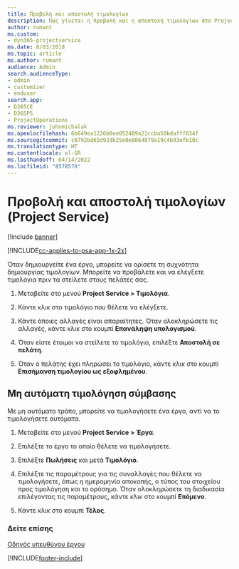 ```yaml
---
title: Προβολή και αποστολή τιμολογίων
description: Πώς γίνεται η προβολή και η αποστολή τιμολογίων στο Project Service
author: rumant
ms.custom:
- dyn365-projectservice
ms.date: 8/03/2018
ms.topic: article
ms.author: rumant
audience: Admin
search.audienceType:
- admin
- customizer
- enduser
search.app:
- D365CE
- D365PS
- ProjectOperations
ms.reviewer: johnmichalak
ms.openlocfilehash: 6b649ea1226b0ee052409a21ccba50bdafff634f
ms.sourcegitcommit: c0792bd65d92db25e0e8864879a19c4b93efb10c
ms.translationtype: HT
ms.contentlocale: el-GR
ms.lasthandoff: 04/14/2022
ms.locfileid: "8578570"
---
```

# <a name="view-and-send-invoices-project-service"></a>Προβολή και αποστολή τιμολογίων (Project Service)

[!include [banner](../includes/psa-now-project-operations.md)]

[!INCLUDE[cc-applies-to-psa-app-1x-2x](../includes/cc-applies-to-psa-app-1x-2x.md)]

Όταν δημιουργείτε ένα έργο, μπορείτε να ορίσετε τη συχνότητα δημιουργίας τιμολογίων. Μπορείτε να προβάλετε και να ελέγξετε τιμολόγια πριν τα στείλετε στους πελάτες σας.  
  
1.  Μεταβείτε στο μενού **Project Service > Τιμολόγια**.  
  
2.  Κάντε κλικ στο τιμολόγιο που θέλετε να ελέγξετε.  
  
3.  Κάντε όποιες αλλαγές είναι απαραίτητες. Όταν ολοκληρώσετε τις αλλαγές, κάντε κλικ στο κουμπί **Επανάληψη υπολογισμού**.  
  
4.  Όταν είστε έτοιμοι να στείλετε το τιμολόγιο, επιλέξτε **Αποστολή σε πελάτη**.  
  
5.  Όταν ο πελάτης έχει πληρώσει το τιμολόγιο, κάντε κλικ στο κουμπί **Επισήμανση τιμολογίου ως εξοφλημένου**.  
  
## <a name="manually-invoice-a-contract"></a>Μη αυτόματη τιμολόγηση σύμβασης  
 Με μη αυτόματο τρόπο, μπορείτε να τιμολογήσετε ένα έργο, αντί να το τιμολογήσετε αυτόματα.  
  
1.  Μεταβείτε στο μενού **Project Service > Έργα**.  
  
2.  Επιλέξτε το έργο το οποίο θέλετε να τιμολογήσετε.  
  
3.  Επιλέξτε **Πωλήσεις** και μετά **Τιμολόγιο**.  
  
4.  Επιλέξτε τις παραμέτρους για τις συναλλαγές που θέλετε να τιμολογήσετε, όπως η ημερομηνία αποκοπής, ο τύπος του στοιχείου προς τιμολόγηση και το ορόσημο. Όταν ολοκληρώσετε τη διαδικασία επιλέγοντας τις παραμέτρους, κάντε κλικ στο κουμπί **Επόμενο**.  
  
5.  Κάντε κλικ στο κουμπί **Τέλος**.  
  
### <a name="see-also"></a>Δείτε επίσης  
 [Οδηγός υπευθύνου έργου](../psa/project-manager-guide.md)


[!INCLUDE[footer-include](../includes/footer-banner.md)]
